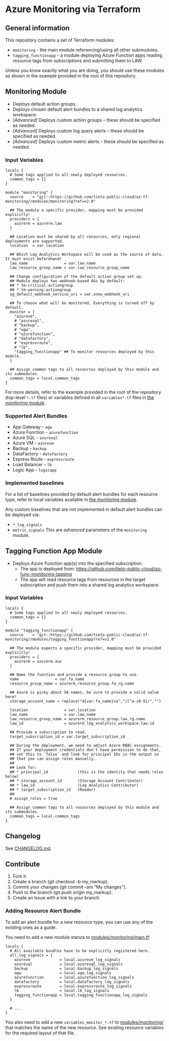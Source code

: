 # Azure Monitoring via Terraform

## General information
This repository contains a set of Terraform modules:  
* `monitoring` - the main module referencing/using all other submodules.
* `tagging_functionapp` - a module deploying Azure Function apps reading resource tags from subscriptions and submitting them to LAW.

Unless you know exactly what you are doing, you should use these modules as shown in the example provided in the root
of this repository.

## Monitoring Module
- Deploys default action groups.
- Deploys chosen default alert bundles to a shared log analytics workspace.
- *[Advanced]* Deploys custom action groups – these should be specified as needed.
- *[Advanced]* Deploys custom log query alerts – these should be specified as needed.
- *[Advanced]* Deploys custom metric alerts – these should be specified as needed.

### Input Variables
```hcl
locals {
  # Some tags applied to all newly deployed resources.
  common_tags = {}
}

module "monitoring" {
  source    = "git::https://github.com/tieto-public-cloud/az-tf-monitoring//modules/monitoring?ref=v2.0"

  ## The module a specific provider, mapping must be provided explicitly!
  providers = {
    azurerm = azurerm.law
  }

  ## Location must be shared by all resources, only regional deployments are supported.
  location  = var.location

  ## Which Log Analytics Workspace will be used as the source of data. It must exist beforehand!
  law_name                = var.law_name
  law_resource_group_name = var.law_resource_group_name

  ## Change configuration of the default action group set up.
  ## Module deploys two webhook-based AGs by default:
  ## * tm-critical-actiongroup
  ## * tm-warning-actiongroup
  ag_default_webhook_service_uri = var.snow_webhook_uri

  ## To choose what will be monitored. Everything is turned off by default.
  monitor = [
    "azurevm",
    # "azuresql",
    # "backup",
    # "agw",
    # "azurefunction",
    # "datafactory",
    # "expressroute",
    # "lb",
    "tagging_functionapp" ## To monitor resources deployed by this module.
  ]

  ## Assign common tags to all resources deployed by this module and its submodules.
  common_tags = local.common_tags
}
```

For more details, refer to the example provided in the root of the repository (top-level `*.tf` files) or variables defined in
all `variables*.tf` files in [the monitoring module](modules/monitoring/).

### Supported Alert Bundles
- App Gateway - `agw`
- Azure Function - `azurefunction`
- Azure SQL - `azuresql`
- Azure VM - `azurevm`
- Backup - `backup`
- DataFactory - `datafactory`
- Express Route - `expressroute`
- Load Balancer - `lb`
- Logic App - `logicapp`

### Implemented baselines
For a list of baselines provided by default alert bundles for each resource type, refer to
local variables available in [the monitoring module](modules/monitoring/).

Any custom baselines that are not implemented in default alert bundles can be deployed via:
- `*_log_signals`
- `metric_signals`
This are *advanced* parameters of the `monitoring` module.

## Tagging Function App Module
- Deploys Azure Function app(s) into the specified subscription.
  - The app is deployed from: https://github.com/tieto-public-cloud/az-func-monitoring-tagging
  - The app will read resource tags from resources in the target subscription and push them into a shared log analytics workspace.

### Input Variables
```hcl
locals {
  # Some tags applied to all newly deployed resources.
  common_tags = {}
}

module "tagging_functionapp" {
  source    = "git::https://github.com/tieto-public-cloud/az-tf-monitoring//modules/tagging_functionapp?ref=v2.0"

  ## The module expects a specific provider, mapping must be provided explicitly!
  providers = {
    azurerm = azurerm.aux
  }

  ## Name the function and provide a resource group to use.
  name                = var.fa_name
  resource_group_name = azurerm_resource_group.fa_rg.name

  ## Azure is picky about SA names, be sure to provide a valid value here!
  storage_account_name = replace("${var.fa_name}sa","/[^a-z0-9]/","")

  location                = var.location
  law_name                = var.law_name
  law_resource_group_name = azurerm_resource_group.law_rg.name
  law_id                  = azurerm_log_analytics_workspace.law.id

  ## Provide a subscription to read.
  target_subscription_id = var.target_subscription_id

  ## During the deployment, we need to adjust Azure RBAC assignments.
  ## If your deployment credentials don't have permission to do that,
  ## set this to `false` and look for principal IDs in the output so
  ## that you can assign roles manually.
  ##
  ## Look for:
  ## * principal_id             (this is the identity that needs roles below)
  ## * storage_account_id       (Storage Account Contributor)
  ## * law_id                   (Log Analytics Contributor)
  ## * target_subscription_id   (Reader)
  ##
  # assign_roles = true

  ## Assign common tags to all resources deployed by this module and its submodules.
  common_tags = local.common_tags
}
```

## Changelog
See [CHANGELOG.md](CHANGELOG.md).

## Contribute
1. Fork it.
2. Create a branch (git checkout -b my_markup).
3. Commit your changes (git commit -am "My changes").
4. Push to the branch (git push origin my_markup).
5. Create an Issue with a link to your branch.

### Adding Resource Alert Bundle
To add an alert bundle for a new resource type, you can use any of the existing ones as a guide.

You need to add a new module stanza to [modules/monitoring/main.tf](modules/monitoring/main.tf):
```hcl
locals {
  # All available bundles have to be explicitly registered here.
  all_log_signals = {
    azurevm             = local.azurevm_log_signals
    azuresql            = local.azuresql_log_signals
    backup              = local.backup_log_signals
    agw                 = local.agw_log_signals
    azurefunction       = local.azurefunction_log_signals
    datafactory         = local.datafactory_log_signals
    expressroute        = local.expressroute_log_signals
    lb                  = local.lb_log_signals
    tagging_functionapp = local.tagging_functionapp_log_signals
  }

  # ...
}
```

You also need to add a new `variables_monitor_*.tf` to [modules/monitoring/](modules/monitoring/) that
matches the name of the new resource. See existing resource variables for the required layout of that file.

